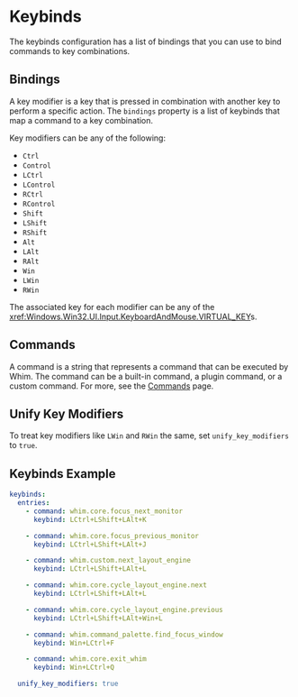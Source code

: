 # Keybinds

The keybinds configuration has a list of bindings that you can use to bind commands to key combinations.

## Bindings

A key modifier is a key that is pressed in combination with another key to perform a specific action. The `bindings` property is a list of keybinds that map a command to a key combination.

Key modifiers can be any of the following:

- `Ctrl`
- `Control`
- `LCtrl`
- `LControl`
- `RCtrl`
- `RControl`
- `Shift`
- `LShift`
- `RShift`
- `Alt`
- `LAlt`
- `RAlt`
- `Win`
- `LWin`
- `RWin`

The associated key for each modifier can be any of the <xref:Windows.Win32.UI.Input.KeyboardAndMouse.VIRTUAL_KEY>s.

## Commands

A command is a string that represents a command that can be executed by Whim. The command can be a built-in command, a plugin command, or a custom command. For more, see the [Commands](commands.md) page.

## Unify Key Modifiers

To treat key modifiers like `LWin` and `RWin` the same, set `unify_key_modifiers` to `true`.

## Keybinds Example

```yaml
keybinds:
  entries:
    - command: whim.core.focus_next_monitor
      keybind: LCtrl+LShift+LAlt+K

    - command: whim.core.focus_previous_monitor
      keybind: LCtrl+LShift+LAlt+J

    - command: whim.custom.next_layout_engine
      keybind: LCtrl+LShift+LAlt+L

    - command: whim.core.cycle_layout_engine.next
      keybind: LCtrl+LShift+LAlt+L

    - command: whim.core.cycle_layout_engine.previous
      keybind: LCtrl+LShift+LAlt+Win+L

    - command: whim.command_palette.find_focus_window
      keybind: Win+LCtrl+F

    - command: whim.core.exit_whim
      keybind: Win+LCtrl+Q

  unify_key_modifiers: true
```
